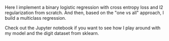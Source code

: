 Here I implement a binary logistic regression with cross entropy loss and l2 regularization from scratch. And then, based on the "one vs all" approach, I build a multiclass regression.

Check out the Jupyter notebook if you want to see how I play around with my model and the digit dataset from sklearn.
